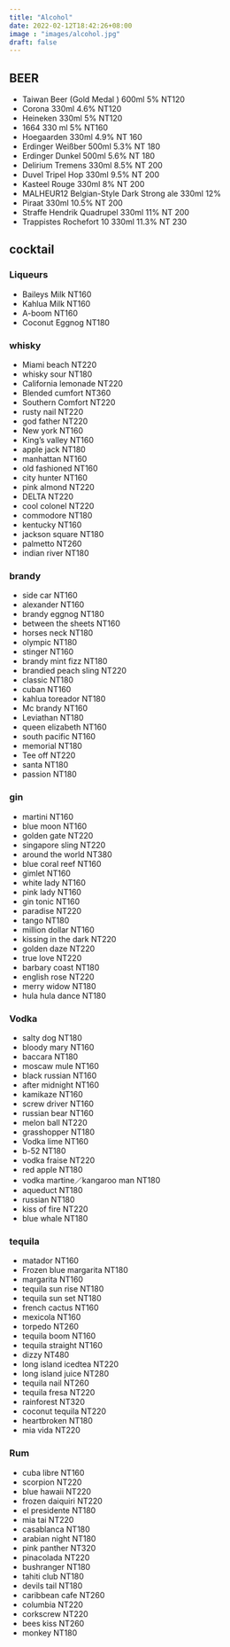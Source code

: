 ```yaml
---
title: "Alcohol"
date: 2022-02-12T18:42:26+08:00
image : "images/alcohol.jpg"
draft: false
---
```



## BEER

- Taiwan Beer (Gold Medal ) 600ml  5%  NT120
- Corona  330ml  4.6%   NT120
- Heineken  330ml  5%   NT120
- 1664  330 ml  5%   NT160
- Hoegaarden  330ml  4.9%    NT 160
- Erdinger Weißber  500ml  5.3%   NT 180
- Erdinger Dunkel  500ml  5.6%   NT 180
- Delirium Tremens  330ml  8.5%  NT 200
- Duvel Tripel Hop  330ml  9.5%   NT 200
- Kasteel Rouge  330ml  8%    NT 200
- MALHEUR12  Belgian-Style Dark Strong ale  330ml  12% 
- Piraat   330ml  10.5%    NT 200
- Straffe Hendrik Quadrupel  330ml  11%    NT 200
- Trappistes Rochefort 10  330ml  11.3%    NT 230

## cocktail

### Liqueurs

- Baileys Milk   NT160
- Kahlua Milk   NT160
- A-boom  NT160
- Coconut Eggnog   NT180

### whisky

- Miami beach    NT220 
- whisky sour   NT180
- California lemonade   NT220 
- Blended cumfort    NT360
- Southern Comfort   NT220
- rusty nail   NT220
- god father    NT220
- New york    NT160
- King’s valley   NT160
- apple jack   NT180
- manhattan  NT160
- old fashioned   NT160
- city hunter   NT160
- pink almond   NT220
- DELTA   NT220
- cool colonel   NT220
- commodore   NT180
- kentucky   NT160
- jackson square   NT180
- palmetto   NT260
- indian river   NT180

### brandy

- side car   NT160
- alexander   NT160
- brandy eggnog   NT180
- between the sheets   NT160
- horses neck   NT180
- olympic   NT180
- stinger   NT160
- brandy mint fizz   NT180
- brandied peach sling   NT220
- classic   NT180
- cuban   NT160
- kahlua toreador   NT180
- Mc brandy   NT160
- Leviathan   NT180
- queen elizabeth   NT160
- south pacific   NT160
- memorial   NT180
- Tee off   NT220
- santa    NT180
- passion   NT180

### gin

- martini   NT160
- blue moon    NT160
- golden gate   NT220
- singapore sling   NT220
- around the world   NT380
- blue coral reef   NT160
- gimlet   NT160
- white lady   NT160
- pink lady   NT160
- gin tonic   NT160
- paradise   NT220
- tango   NT180
- million dollar   NT160
- kissing in the dark   NT220
- golden daze   NT220
- true love   NT220
- barbary coast   NT180
- english rose   NT220
- merry widow   NT180
- hula hula dance   NT180

### Vodka

- salty dog   NT180
- bloody mary   NT160
- baccara   NT180
- moscaw mule   NT160
- black russian    NT160
- after midnight   NT160
- kamikaze   NT160
- screw driver   NT160
- russian bear   NT160
- melon ball   NT220
- grasshopper   NT180
- Vodka lime   NT160
- b-52   NT180
- vodka fraise   NT220
- red apple   NT180
- vodka martine／kangaroo man   NT180
- aqueduct   NT180
- russian   NT180
- kiss of fire   NT220
- blue whale   NT180

### tequila

- matador   NT160
- Frozen blue margarita   NT180
- margarita   NT160
- tequila sun rise   NT180
- tequila sun set   NT180
- french cactus   NT160
- mexicola   NT160
- torpedo   NT260
- tequila boom   NT160
- tequila straight   NT160
- dizzy   NT480
- long island icedtea   NT220
- long island juice   NT280
- tequila nail   NT260
- tequila fresa   NT220
- rainforest   NT320
- coconut tequila   NT220
- heartbroken   NT180
- mia vida   NT220

### Rum

- cuba libre   NT160
- scorpion   NT220
- blue hawaii   NT220
- frozen daiquiri   NT220
- el presidente   NT180
- mia tai   NT220
- casablanca   NT180
- arabian night   NT180
- pink panther   NT320
- pinacolada   NT220
- bushranger   NT180
- tahiti club   NT180
- devils tail    NT180
- caribbean cafe   NT260
- columbia   NT220
- corkscrew   NT220
- bees kiss   NT260
- monkey   NT180